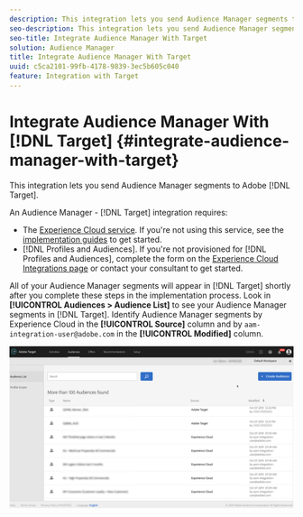 ```yaml
---
description: This integration lets you send Audience Manager segments to Target.
seo-description: This integration lets you send Audience Manager segments to Target.
seo-title: Integrate Audience Manager With Target
solution: Audience Manager
title: Integrate Audience Manager With Target
uuid: c5ca2101-99fb-4178-9839-3ec5b605c040
feature: Integration with Target
---
```


# Integrate Audience Manager With [!DNL Target] {#integrate-audience-manager-with-target}

This integration lets you send Audience Manager segments to Adobe [!DNL Target].

An Audience Manager - [!DNL Target] integration requires:

* The [Experience Cloud service](https://docs.adobe.com/content/help/en/id-service/using/home.html). If you're not using this service, see the [implementation guides](https://docs.adobe.com/content/help/en/id-service/using/implementation/implementation-guides.html) to get started.
* [!DNL Profiles and Audiences]. If you're not provisioned for [!DNL Profiles and Audiences], complete the form on the [Experience Cloud Integrations page](https://adobe.allegiancetech.com/cgi-bin/qwebcorporate.dll?idx=X8SVES) or contact your consultant to get started.

All of your Audience Manager segments will appear in [!DNL Target] shortly after you complete these steps in the implementation process. Look in **[!UICONTROL Audiences > Audience List]** to see your Audience Manager segments in [!DNL Target]. Identify Audience Manager segments by Experience Cloud in the **[!UICONTROL Source]** column and by `aam-integration-user@adobe.com` in the **[!UICONTROL Modified]** column.

![](../assets/target.png)
